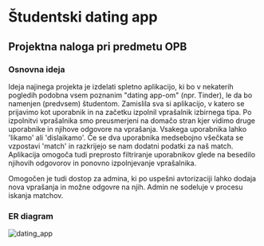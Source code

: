 # Študentski dating app 

## Projektna naloga pri predmetu OPB 

### Osnovna ideja
Ideja najinega projekta je izdelati spletno aplikacijo, ki bo v nekaterih pogledih podobna vsem poznanim "dating app-om" (npr. Tinder), le da bo namenjen (predvsem) študentom. Zamislila sva si aplikacijo, v katero se prijavimo kot uporabnik in na začetku izpolnil vprašalnik izbirnega tipa. Po izpolnitvi vprašalnika smo preusmerjeni na domačo stran kjer vidimo druge uporabnike in njihove odgovore na vprašanja. Vsakega uporabnika lahko 'likamo' ali 'dislaikamo'. Če se dva uporabnika medsebojno všečkata se vzpostavi 'match' in razkrijejo se nam dodatni podatki za naš match. Aplikacija omogoča tudi preprosto filtriranje uporabnikov glede na besedilo njihovih odgovorov in ponovno izpolnjevanje vprašalnika.

Omogočen je tudi dostop za admina, ki po uspešni avtorizaciji lahko dodaja nova vprašanja in možne odgovre na njih. Admin ne sodeluje v procesu iskanja matchov.

### ER diagram
![dating_app](https://github.com/mihajan/Studentski-dating-app/assets/64685191/2636f0b9-68a0-4bdb-8d6e-9d8ac9ce2df9)


